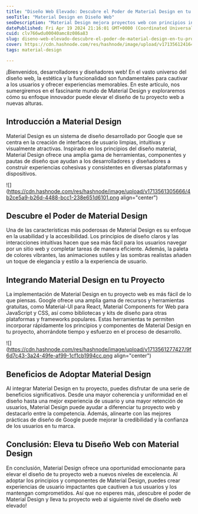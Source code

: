 ```yaml
---
title: "Diseño Web Elevado: Descubre el Poder de Material Design en tu Proyecto"
seoTitle: "Material Design en Diseño Web"
seoDescription: "Material Design mejora proyectos web con principios innovadores y herramientas accesibles para una experiencia de usuario excepcional"
datePublished: Fri Apr 19 2024 21:16:01 GMT+0000 (Coordinated Universal Time)
cuid: clv766wdu00040amc8z086a83
slug: diseno-web-elevado-descubre-el-poder-de-material-design-en-tu-proyecto
cover: https://cdn.hashnode.com/res/hashnode/image/upload/v1713561241643/401c4245-a9d2-4440-8e3f-5f378da02069.png
tags: material-design

---
```


¡Bienvenidos, desarrolladores y diseñadores web! En el vasto universo del diseño web, la estética y la funcionalidad son fundamentales para cautivar a los usuarios y ofrecer experiencias memorables. En este artículo, nos sumergiremos en el fascinante mundo de Material Design y exploraremos cómo su enfoque innovador puede elevar el diseño de tu proyecto web a nuevas alturas.

## Introducción a Material Design

Material Design es un sistema de diseño desarrollado por Google que se centra en la creación de interfaces de usuario limpias, intuitivas y visualmente atractivas. Inspirado en los principios del diseño material, Material Design ofrece una amplia gama de herramientas, componentes y pautas de diseño que ayudan a los desarrolladores y diseñadores a construir experiencias cohesivas y consistentes en diversas plataformas y dispositivos.

![](https://cdn.hashnode.com/res/hashnode/image/upload/v1713561305666/4b2ce5a9-b26d-4488-bcc1-238e651d6101.png align="center")

## Descubre el Poder de Material Design

Una de las características más poderosas de Material Design es su enfoque en la usabilidad y la accesibilidad. Los principios de diseño claros y las interacciones intuitivas hacen que sea más fácil para los usuarios navegar por un sitio web y completar tareas de manera eficiente. Además, la paleta de colores vibrantes, las animaciones sutiles y las sombras realistas añaden un toque de elegancia y estilo a la experiencia de usuario.

## Integrando Material Design en tu Proyecto

La implementación de Material Design en tu proyecto web es más fácil de lo que piensas. Google ofrece una amplia gama de recursos y herramientas gratuitas, como Material-UI para React, Material Components for Web para JavaScript y CSS, así como bibliotecas y kits de diseño para otras plataformas y frameworks populares. Estas herramientas te permiten incorporar rápidamente los principios y componentes de Material Design en tu proyecto, ahorrándote tiempo y esfuerzo en el proceso de desarrollo.

![](https://cdn.hashnode.com/res/hashnode/image/upload/v1713561277427/9f6d7c43-3a24-49fe-af99-1cf1cb1994cc.png align="center")

## Beneficios de Adoptar Material Design

Al integrar Material Design en tu proyecto, puedes disfrutar de una serie de beneficios significativos. Desde una mayor coherencia y uniformidad en el diseño hasta una mejor experiencia de usuario y una mayor retención de usuarios, Material Design puede ayudar a diferenciar tu proyecto web y destacarlo entre la competencia. Además, alinearte con las mejores prácticas de diseño de Google puede mejorar la credibilidad y la confianza de los usuarios en tu marca.

## Conclusión: Eleva tu Diseño Web con Material Design

En conclusión, Material Design ofrece una oportunidad emocionante para elevar el diseño de tu proyecto web a nuevos niveles de excelencia. Al adoptar los principios y componentes de Material Design, puedes crear experiencias de usuario impactantes que cautiven a tus usuarios y los mantengan comprometidos. Así que no esperes más, ¡descubre el poder de Material Design y lleva tu proyecto web al siguiente nivel de diseño web elevado!